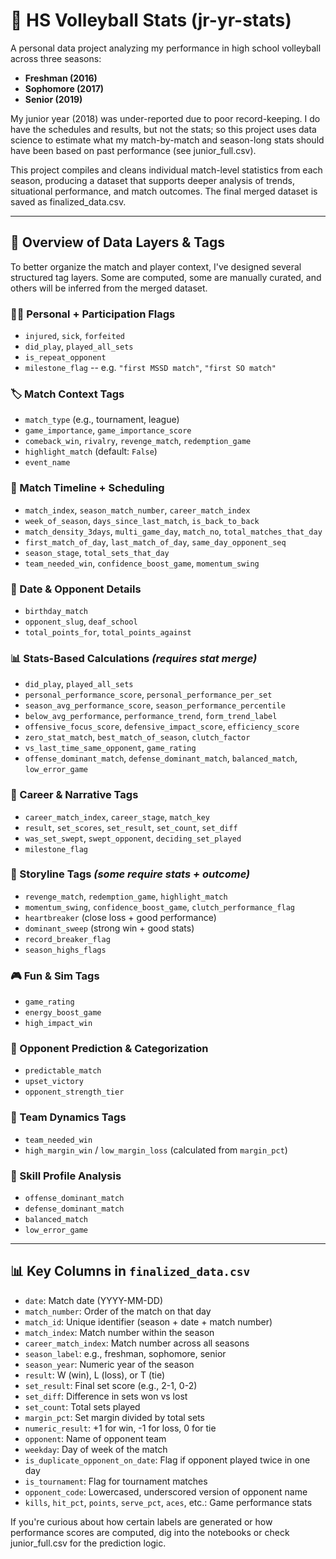 # 🏐 HS Volleyball Stats (jr-yr-stats)

A personal data project analyzing my performance in high school volleyball across three seasons:
- **Freshman (2016)**
- **Sophomore (2017)**
- **Senior (2019)**

My junior year (2018) was under-reported due to poor record-keeping. I do have the schedules and results, but not the stats; so this project uses data science to estimate what my match-by-match and season-long stats should have been based on past performance (see junior_full.csv).

This project compiles and cleans individual match-level statistics from each season, producing a dataset that supports deeper analysis of trends, situational performance, and match outcomes. The final merged dataset is saved as finalized_data.csv.

---

## 🧾 Overview of Data Layers & Tags
To better organize the match and player context, I've designed several structured tag layers. Some are computed, some are manually curated, and others will be inferred from the merged dataset.

### 🧍‍♀️ Personal + Participation Flags
- `injured`, `sick`, `forfeited`
- `did_play`, `played_all_sets`
- `is_repeat_opponent`
- `milestone_flag` -- e.g. `"first MSSD match"`, `"first SO match"`

### 🏷️ Match Context Tags
- `match_type` (e.g., tournament, league)
- `game_importance`, `game_importance_score`
- `comeback_win`, `rivalry`, `revenge_match`, `redemption_game`
- `highlight_match` (default: `False`)
- `event_name`

### 🧮 Match Timeline + Scheduling
- `match_index`, `season_match_number`, `career_match_index`
- `week_of_season`, `days_since_last_match`, `is_back_to_back`
- `match_density_3days`, `multi_game_day`, `match_no`, `total_matches_that_day`
- `first_match_of_day`, `last_match_of_day`, `same_day_opponent_seq`
- `season_stage`, `total_sets_that_day`
- `team_needed_win`, `confidence_boost_game`, `momentum_swing`

### 🎂 Date & Opponent Details
- `birthday_match`
- `opponent_slug`, `deaf_school`
- `total_points_for`, `total_points_against`

### 📊 Stats-Based Calculations *(requires stat merge)*
- `did_play`, `played_all_sets`
- `personal_performance_score`, `personal_performance_per_set`
- `season_avg_performance_score`, `season_performance_percentile`
- `below_avg_performance`, `performance_trend`, `form_trend_label`
- `offensive_focus_score`, `defensive_impact_score`, `efficiency_score`
- `zero_stat_match`, `best_match_of_season`, `clutch_factor`
- `vs_last_time_same_opponent`, `game_rating`
- `offense_dominant_match`, `defense_dominant_match`, `balanced_match`, `low_error_game`

### 🏅 Career & Narrative Tags
- `career_match_index`, `career_stage`, `match_key`
- `result`, `set_scores`, `set_result`, `set_count`, `set_diff`
- `was_set_swept`, `swept_opponent`, `deciding_set_played`
- `milestone_flag`

### 📣 Storyline Tags *(some require stats + outcome)*
- `revenge_match`, `redemption_game`, `highlight_match`
- `momentum_swing`, `confidence_boost_game`, `clutch_performance_flag`
- `heartbreaker` (close loss + good performance)  
- `dominant_sweep` (strong win + good stats) 
- `record_breaker_flag` 
- `season_highs_flags`

### 🎮 Fun & Sim Tags
- `game_rating`
- `energy_boost_game`
- `high_impact_win`

### 🧠 Opponent Prediction & Categorization
- `predictable_match`
- `upset_victory`
- `opponent_strength_tier`

### 🧱 Team Dynamics Tags
- `team_needed_win`
- `high_margin_win` / `low_margin_loss` (calculated from `margin_pct`)

### 🧬 Skill Profile Analysis
- `offense_dominant_match`
- `defense_dominant_match`
- `balanced_match`
- `low_error_game`

---

## 📊 Key Columns in `finalized_data.csv`
- `date`: Match date (YYYY-MM-DD)
- `match_number`: Order of the match on that day
- `match_id`: Unique identifier (season + date + match number)
- `match_index`: Match number within the season
- `career_match_index`: Match number across all seasons
- `season_label`: e.g., freshman, sophomore, senior
- `season_year`: Numeric year of the season
- `result`: W (win), L (loss), or T (tie)
- `set_result`: Final set score (e.g., 2-1, 0-2)
- `set_diff`: Difference in sets won vs lost
- `set_count`: Total sets played
- `margin_pct`: Set margin divided by total sets
- `numeric_result`: +1 for win, -1 for loss, 0 for tie
- `opponent`: Name of opponent team
- `weekday`: Day of week of the match
- `is_duplicate_opponent_on_date`: Flag if opponent played twice in one day
- `is_tournament`: Flag for tournament matches
- `opponent_code`: Lowercased, underscored version of opponent name
- `kills`, `hit_pct`, `points`, `serve_pct`, `aces`, etc.: Game performance stats

If you're curious about how certain labels are generated or how performance scores are computed, dig into the notebooks or check junior_full.csv for the prediction logic.
